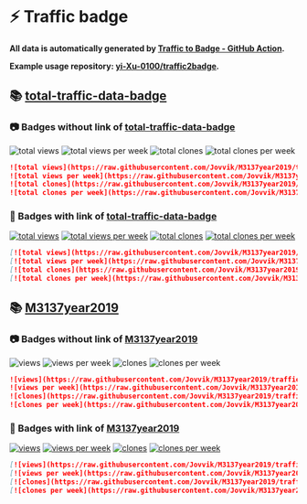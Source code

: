 # ⚡️ Traffic badge

**All data is automatically generated by [Traffic to Badge - GitHub Action](https://github.com/marketplace/actions/traffic-to-badge).**

**Example usage repository: [yi-Xu-0100/traffic2badge](https://github.com/yi-Xu-0100/traffic2badge).**

## 📚 [total-traffic-data-badge](https://github.com/Jovvik/M3137year2019/tree/traffic#readme)

### 📷 Badges without link of [total-traffic-data-badge](https://github.com/Jovvik/M3137year2019/tree/traffic#readme)

![total views](https://raw.githubusercontent.com/Jovvik/M3137year2019/traffic/total_views.svg)
![total views per week](https://raw.githubusercontent.com/Jovvik/M3137year2019/traffic/total_views_per_week.svg)
![total clones](https://raw.githubusercontent.com/Jovvik/M3137year2019/traffic/total_clones.svg)
![total clones per week](https://raw.githubusercontent.com/Jovvik/M3137year2019/traffic/total_clones_per_week.svg)

```markdown
![total views](https://raw.githubusercontent.com/Jovvik/M3137year2019/traffic/total_views.svg)
![total views per week](https://raw.githubusercontent.com/Jovvik/M3137year2019/traffic/total_views_per_week.svg)
![total clones](https://raw.githubusercontent.com/Jovvik/M3137year2019/traffic/total_clones.svg)
![total clones per week](https://raw.githubusercontent.com/Jovvik/M3137year2019/traffic/total_clones_per_week.svg)
```

### 🔗 Badges with link of [total-traffic-data-badge](https://github.com/Jovvik/M3137year2019/tree/traffic#readme)

[![total views](https://raw.githubusercontent.com/Jovvik/M3137year2019/traffic/total_views.svg)](https://github.com/Jovvik/M3137year2019/tree/traffic#-total-traffic-data-badge)
[![total views per week](https://raw.githubusercontent.com/Jovvik/M3137year2019/traffic/total_views_per_week.svg)](https://github.com/Jovvik/M3137year2019/tree/traffic#-total-traffic-data-badge)
[![total clones](https://raw.githubusercontent.com/Jovvik/M3137year2019/traffic/total_clones.svg)](https://github.com/Jovvik/M3137year2019/tree/traffic#-total-traffic-data-badge)
[![total clones per week](https://raw.githubusercontent.com/Jovvik/M3137year2019/traffic/total_clones_per_week.svg)](https://github.com/Jovvik/M3137year2019/tree/traffic#-total-traffic-data-badge)

```markdown
[![total views](https://raw.githubusercontent.com/Jovvik/M3137year2019/traffic/total_views.svg)](https://github.com/Jovvik/M3137year2019/tree/traffic#-total-traffic-data-badge)
[![total views per week](https://raw.githubusercontent.com/Jovvik/M3137year2019/traffic/total_views_per_week.svg)](https://github.com/Jovvik/M3137year2019/tree/traffic#-total-traffic-data-badge)
[![total clones](https://raw.githubusercontent.com/Jovvik/M3137year2019/traffic/total_clones.svg)](https://github.com/Jovvik/M3137year2019/tree/traffic#-total-traffic-data-badge)
[![total clones per week](https://raw.githubusercontent.com/Jovvik/M3137year2019/traffic/total_clones_per_week.svg)](https://github.com/Jovvik/M3137year2019/tree/traffic#-total-traffic-data-badge)
```

## 📚 [M3137year2019](https://github.com/Jovvik/M3137year2019/tree/traffic/traffic-M3137year2019)

### 📷 Badges without link of [M3137year2019](https://github.com/Jovvik/M3137year2019/tree/traffic/traffic-M3137year2019)

![views](https://raw.githubusercontent.com/Jovvik/M3137year2019/traffic/traffic-M3137year2019/views.svg)
![views per week](https://raw.githubusercontent.com/Jovvik/M3137year2019/traffic/traffic-M3137year2019/views_per_week.svg)
![clones](https://raw.githubusercontent.com/Jovvik/M3137year2019/traffic/traffic-M3137year2019/clones.svg)
![clones per week](https://raw.githubusercontent.com/Jovvik/M3137year2019/traffic/traffic-M3137year2019/clones_per_week.svg)

```markdown
![views](https://raw.githubusercontent.com/Jovvik/M3137year2019/traffic/traffic-M3137year2019/views.svg)
![views per week](https://raw.githubusercontent.com/Jovvik/M3137year2019/traffic/traffic-M3137year2019/views_per_week.svg)
![clones](https://raw.githubusercontent.com/Jovvik/M3137year2019/traffic/traffic-M3137year2019/clones.svg)
![clones per week](https://raw.githubusercontent.com/Jovvik/M3137year2019/traffic/traffic-M3137year2019/clones_per_week.svg)
```

### 🔗 Badges with link of [M3137year2019](https://github.com/Jovvik/M3137year2019/tree/traffic/traffic-M3137year2019)

[![views](https://raw.githubusercontent.com/Jovvik/M3137year2019/traffic/traffic-M3137year2019/views.svg)](https://github.com/Jovvik/M3137year2019/tree/traffic#-M3137year2019)
[![views per week](https://raw.githubusercontent.com/Jovvik/M3137year2019/traffic/traffic-M3137year2019/views_per_week.svg)](https://github.com/Jovvik/M3137year2019/tree/traffic#-M3137year2019)
[![clones](https://raw.githubusercontent.com/Jovvik/M3137year2019/traffic/traffic-M3137year2019/clones.svg)](https://github.com/Jovvik/M3137year2019/tree/traffic#-M3137year2019)
[![clones per week](https://raw.githubusercontent.com/Jovvik/M3137year2019/traffic/traffic-M3137year2019/clones_per_week.svg)](https://github.com/Jovvik/M3137year2019/tree/traffic#-M3137year2019)

```markdown
[![views](https://raw.githubusercontent.com/Jovvik/M3137year2019/traffic/traffic-M3137year2019/views.svg)](https://github.com/Jovvik/M3137year2019/tree/traffic#-M3137year2019)
[![views per week](https://raw.githubusercontent.com/Jovvik/M3137year2019/traffic/traffic-M3137year2019/views_per_week.svg)](https://github.com/Jovvik/M3137year2019/tree/traffic#-M3137year2019)
[![clones](https://raw.githubusercontent.com/Jovvik/M3137year2019/traffic/traffic-M3137year2019/clones.svg)](https://github.com/Jovvik/M3137year2019/tree/traffic#-M3137year2019)
[![clones per week](https://raw.githubusercontent.com/Jovvik/M3137year2019/traffic/traffic-M3137year2019/clones_per_week.svg)](https://github.com/Jovvik/M3137year2019/tree/traffic#-M3137year2019)
```

